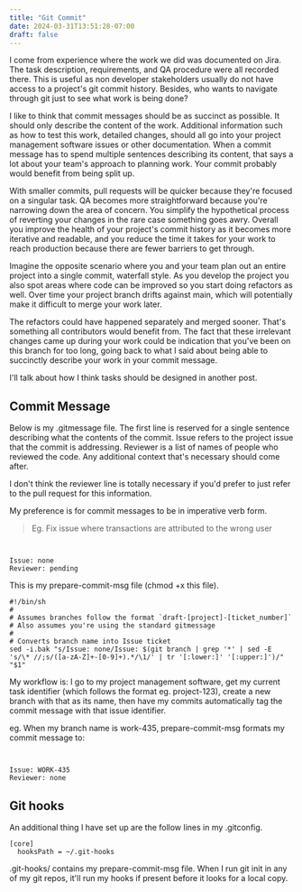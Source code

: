 ```yaml
---
title: "Git Commit"
date: 2024-03-31T13:51:28-07:00
draft: false
---
```


I come from experience where the work we did was documented on Jira. The task description, requirements, and QA procedure were all recorded there. This is useful as non developer stakeholders usually do not have access to a project's git commit history. Besides, who wants to navigate through git just to see what work is being done?

I like to think that commit messages should be as succinct as possible. It should only describe the content of the work. Additional information such as how to test this work, detailed changes, should all go into your project management software issues or other documentation. When a commit message has to spend multiple sentences describing its content, that says a lot about your team's approach to planning work. Your commit probably would benefit from being split up. 

With smaller commits, pull requests will be quicker because they're focused on a singular task. QA becomes more straightforward because you're narrowing down the area of concern. You simplify the hypothetical process of reverting your changes in the rare case something goes awry. Overall you improve the health of your project's commit history as it becomes more iterative and readable, and you reduce the time it takes for your work to reach production because there are fewer barriers to get through.

Imagine the opposite scenario where you and your team plan out an entire project into a single commit, waterfall style. As you develop the project you also spot areas where code can be improved so you start doing refactors as well. Over time your project branch drifts against main, which will potentially make it difficult to merge your work later.

The refactors could have happened separately and merged sooner. That's something all contributors would benefit from. The fact that these irrelevant changes came up during your work could be indication that you've been on this branch for too long, going back to what I said about being able to succinctly describe your work in your commit message.

I'll talk about how I think tasks should be designed in another post.

## Commit Message

Below is my .gitmessage file.  The first line is reserved for a single sentence describing what the contents of the commit. Issue refers to the project issue that the commit is addressing. Reviewer is a list of names of people who reviewed the code. Any additional context that's necessary should come after.

I don't think the reviewer line is totally necessary if you'd prefer to just refer to the pull request for this information. 

My preference is for commit messages to be in imperative verb form.
> Eg. Fix issue where transactions are attributed to the wrong user


```


Issue: none
Reviewer: pending
```

This is my prepare-commit-msg file (chmod +x this file). 
```
#!/bin/sh
#
# Assumes branches follow the format `draft-[project]-[ticket_number]`
# Also assumes you're using the standard gitmessage
#
# Converts branch name into Issue ticket
sed -i.bak "s/Issue: none/Issue: $(git branch | grep '*' | sed -E 's/\* //;s/([a-zA-Z]+-[0-9]+).*/\1/' | tr '[:lower:]' '[:upper:]')/" "$1"
```

My workflow is: I go to my project management software, get my current task identifier (which follows the format eg. project-123), create a new branch with that as its name, then have my commits automatically tag the commit message with that issue identifier.

eg.
When my branch name is work-435, prepare-commit-msg formats my commit message to:
```


Issue: WORK-435
Reviewer: none
```

## Git hooks

An additional thing I have set up are the follow lines in my .gitconfig.

```
[core]
  hooksPath = ~/.git-hooks
```

.git-hooks/ contains my prepare-commit-msg file.
When I run git init in any of my git repos, it'll run my hooks if present before it looks for a local copy.

